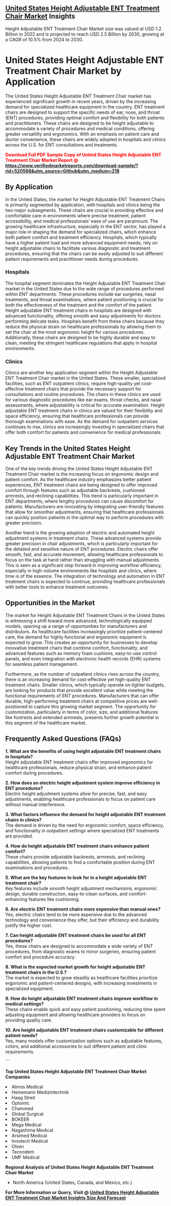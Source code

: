 <h2><a href="https://www.verifiedmarketreports.com/download-sample/?rid=520588&amp;utm_source=Github&amp;utm_medium=218" target="_blank">United States Height Adjustable ENT Treatment Chair Market</a> Insights</h2><p>Height Adjustable ENT Treatment Chair Market size was valued at USD 1.2 Billion in 2022 and is projected to reach USD 2.5 Billion by 2030, growing at a CAGR of 10.5% from 2024 to 2030.</p><p> <h1>United States Height Adjustable ENT Treatment Chair Market by Application</h1> <p>The United States Height Adjustable ENT Treatment Chair market has experienced significant growth in recent years, driven by the increasing demand for specialized healthcare equipment in the country. ENT treatment chairs are designed to support the specific needs of ear, nose, and throat (ENT) procedures, providing optimal comfort and flexibility for both patients and practitioners. These chairs are designed to be height adjustable to accommodate a variety of procedures and medical conditions, offering greater versatility and ergonomics. With an emphasis on patient care and doctor convenience, these chairs are widely adopted in hospitals and clinics across the U.S. for ENT consultations and treatments.</p> <p><strong><p><span class=""><span style="color: #ff0000;"><strong>Download Full PDF Sample Copy of United States Height Adjustable ENT Treatment Chair Market Report</strong> @ </span><a href="https://www.verifiedmarketreports.com/download-sample/?rid=520588&amp;utm_source=Github&amp;utm_medium=218" target="_blank">https://www.verifiedmarketreports.com/download-sample/?rid=520588&amp;utm_source=Github&amp;utm_medium=218</a></span></p></strong></p> <h2>By Application</h2> <p>In the United States, the market for Height Adjustable ENT Treatment Chairs is primarily segmented by application, with hospitals and clinics being the two major subsegments. These chairs are crucial in providing effective and comfortable care in environments where precise treatment, patient accessibility, and medical professionals’ ease of use are paramount. The growing healthcare infrastructure, especially in the ENT sector, has played a major role in shaping the demand for specialized chairs, which enhance both patient comfort and treatment efficiency. Hospitals, which typically have a higher patient load and more advanced equipment needs, rely on height adjustable chairs to facilitate various diagnostic and treatment procedures, ensuring that the chairs can be easily adjusted to suit different patient requirements and practitioner needs during procedures.</p> <h3>Hospitals</h3> <p>The hospital segment dominates the Height Adjustable ENT Treatment Chair market in the United States due to the wide range of procedures performed within ENT departments. These procedures include ear surgeries, nasal treatments, and throat examinations, where patient positioning is crucial for both the effectiveness of the treatment and the comfort of the patient. Height adjustable ENT treatment chairs in hospitals are designed with advanced functionality, offering smooth and easy adjustments for doctors performing delicate tasks. Hospitals benefit from these chairs because they reduce the physical strain on healthcare professionals by allowing them to set the chair at the most ergonomic height for various procedures. Additionally, these chairs are designed to be highly durable and easy to clean, meeting the stringent healthcare regulations that apply in hospital environments.</p> <h3>Clinics</h3> <p>Clinics are another key application segment within the Height Adjustable ENT Treatment Chair market in the United States. These smaller, specialized facilities, such as ENT outpatient clinics, require high-quality yet cost-effective treatment chairs that provide the necessary support for consultations and routine procedures. The chairs in these clinics are used for various diagnostic procedures like ear exams, throat checks, and nasal assessments, where adjustability is critical for accurate examination. Height adjustable ENT treatment chairs in clinics are valued for their flexibility and space efficiency, ensuring that healthcare professionals can provide thorough examinations with ease. As the demand for outpatient services continues to rise, clinics are increasingly investing in specialized chairs that offer both comfort for patients and convenience for medical professionals.</p> <h2>Key Trends in the United States Height Adjustable ENT Treatment Chair Market</h2> <p>One of the key trends driving the United States Height Adjustable ENT Treatment Chair market is the increasing focus on ergonomic design and patient comfort. As the healthcare industry emphasizes better patient experiences, ENT treatment chairs are being designed to offer improved comfort through features such as adjustable backrests, cushioned armrests, and reclining capabilities. This trend is particularly important in ENT departments, where lengthy procedures can cause discomfort for patients. Manufacturers are innovating by integrating user-friendly features that allow for smoother adjustments, ensuring that healthcare professionals can quickly position patients in the optimal way to perform procedures with greater precision.</p> <p>Another trend is the growing adoption of electric and automated height adjustment systems in treatment chairs. These advanced systems provide greater precision in chair adjustments, which is particularly important for the detailed and sensitive nature of ENT procedures. Electric chairs offer smooth, fast, and accurate movement, allowing healthcare professionals to focus on the task at hand rather than struggling with manual adjustments. This is seen as a significant step forward in improving workflow efficiency, especially in high-volume environments like hospitals and clinics, where time is of the essence. The integration of technology and automation in ENT treatment chairs is expected to continue, providing healthcare professionals with better tools to enhance treatment outcomes.</p> <h2>Opportunities in the Market</h2> <p>The market for Height Adjustable ENT Treatment Chairs in the United States is witnessing a shift toward more advanced, technologically equipped models, opening up a range of opportunities for manufacturers and distributors. As healthcare facilities increasingly prioritize patient-centered care, the demand for highly functional and ergonomic equipment is expected to grow. This creates an opportunity for businesses to develop innovative treatment chairs that combine comfort, functionality, and advanced features such as memory foam cushions, easy-to-use control panels, and even integration with electronic health records (EHR) systems for seamless patient management.</p> <p>Furthermore, as the number of outpatient clinics rises across the country, there is an increasing demand for cost-effective yet high-quality ENT treatment chairs. Smaller clinics, which typically operate on tighter budgets, are looking for products that provide excellent value while meeting the functional requirements of ENT procedures. Manufacturers that can offer durable, high-performing treatment chairs at competitive prices are well-positioned to capture this growing market segment. The opportunity for customization, particularly in terms of color, size, and additional features like footrests and extended armrests, presents further growth potential in this segment of the healthcare market.</p> <h2>Frequently Asked Questions (FAQs)</h2> <p><strong>1. What are the benefits of using height adjustable ENT treatment chairs in hospitals?</strong><br> Height adjustable ENT treatment chairs offer improved ergonomics for healthcare professionals, reduce physical strain, and enhance patient comfort during procedures.</p> <p><strong>2. How does an electric height adjustment system improve efficiency in ENT procedures?</strong><br> Electric height adjustment systems allow for precise, fast, and easy adjustments, enabling healthcare professionals to focus on patient care without manual interference.</p> <p><strong>3. What factors influence the demand for height adjustable ENT treatment chairs in clinics?</strong><br> The demand is driven by the need for ergonomic comfort, space efficiency, and functionality in outpatient settings where specialized ENT treatments are provided.</p> <p><strong>4. How do height adjustable ENT treatment chairs enhance patient comfort?</strong><br> These chairs provide adjustable backrests, armrests, and reclining capabilities, allowing patients to find a comfortable position during ENT examinations and procedures.</p> <p><strong>5. What are the key features to look for in a height adjustable ENT treatment chair?</strong><br> Key features include smooth height adjustment mechanisms, ergonomic design, durable construction, easy-to-clean surfaces, and comfort-enhancing features like cushioning.</p> <p><strong>6. Are electric ENT treatment chairs more expensive than manual ones?</strong><br> Yes, electric chairs tend to be more expensive due to the advanced technology and convenience they offer, but their efficiency and durability justify the higher cost.</p> <p><strong>7. Can height adjustable ENT treatment chairs be used for all ENT procedures?</strong><br> Yes, these chairs are designed to accommodate a wide variety of ENT procedures, from diagnostic exams to minor surgeries, ensuring patient comfort and procedure accuracy.</p> <p><strong>8. What is the expected market growth for height adjustable ENT treatment chairs in the U.S.?</strong><br> The market is expected to grow steadily as healthcare facilities prioritize ergonomic and patient-centered designs, with increasing investments in specialized equipment.</p> <p><strong>9. How do height adjustable ENT treatment chairs improve workflow in medical settings?</strong><br> These chairs enable quick and easy patient positioning, reducing time spent adjusting equipment and allowing healthcare providers to focus on providing quality care.</p> <p><strong>10. Are height adjustable ENT treatment chairs customizable for different patient needs?</strong><br> Yes, many models offer customization options such as adjustable features, colors, and additional accessories to suit different patient and clinic requirements.</p> ```</p><p><strong>Top United States Height Adjustable ENT Treatment Chair Market Companies</strong></p><div data-test-id=""><p><li>Atmos Medical</li><li> Heinemann Medizintechnik</li><li> Haag Streit</li><li> Optomic</li><li> Chammed</li><li> Global Surgical</li><li> BOKEER</li><li> Mega Medical</li><li> Nagashima Medical</li><li> Arsimed Medical</li><li> Innotech Medical</li><li> Olsen</li><li> Tecnodent</li><li> UMF Medical</li></p><div><strong>Regional Analysis of&nbsp;United States Height Adjustable ENT Treatment Chair Market</strong></div><ul><li dir="ltr"><p dir="ltr">North America&nbsp;(United States, Canada, and Mexico, etc.)</p></li></ul><p><strong>For More Information or Query, Visit @&nbsp;</strong><strong><a href="https://www.verifiedmarketreports.com/product/height-adjustable-ent-treatment-chair-market/?utm_source=Github&amp;utm_medium=218" target="_blank">United States Height Adjustable ENT Treatment Chair Market Insights Size And Forecast</a></strong></p></div>

